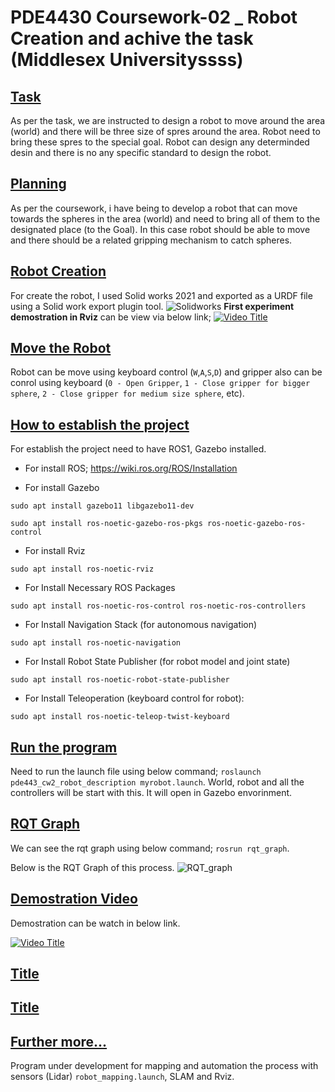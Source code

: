 # PDE4430 Coursework-02 _ Robot Creation and achive the task (Middlesex Universityssss)

## <u>Task</u>
As per the task, we are instructed to design a robot to move around the area (world) and there will be three size of spres around the area. Robot need to bring these spres to the special goal. Robot can design any determinded desin and there is no any specific standard to design the robot.

## <u>Planning</u>
As per the coursework, i have being to develop a robot that can move towards the spheres in the area (world) and need to bring all of them to the designated place (to the Goal). In this case robot should be able to move and there should be a related gripping mechanism to catch spheres. 

## <u>Robot Creation</u>
For create the robot, I used Solid works 2021 and exported as a URDF file using a Solid work export plugin tool.
![Solidworks](https://www.rickyjordan.com/wp-content/uploads/2011/04/SolidWorksNewLogo.jpg)
**First experiment demostration in Rviz** can be view via below link;
[![Video Title](https://img.youtube.com/vi/gdx-bQXcAog/hqdefault.jpg)]([video.mp4](https://www.youtube.com/watch?v=gdx-bQXcAog))

## <u>Move the Robot</u>
Robot can be move using keyboard control (`W`,`A`,`S`,`D`) and gripper also can be conrol using keyboard (`0 - Open Gripper`, `1 - Close gripper for bigger sphere`, `2 - Close gripper for medium size sphere`, etc).

## <u>How to establish the project</u>
For establish the project need to have ROS1, Gazebo installed.
- For install ROS;
https://wiki.ros.org/ROS/Installation

- For install Gazebo
```
sudo apt install gazebo11 libgazebo11-dev
```
```
sudo apt install ros-noetic-gazebo-ros-pkgs ros-noetic-gazebo-ros-control
```

- For install Rviz
```
sudo apt install ros-noetic-rviz
```

- For Install Necessary ROS Packages
```
sudo apt install ros-noetic-ros-control ros-noetic-ros-controllers
```

- For Install Navigation Stack (for autonomous navigation)
```
sudo apt install ros-noetic-navigation
```

- For Install Robot State Publisher (for robot model and joint state)
```
sudo apt install ros-noetic-robot-state-publisher
```

- For Install Teleoperation (keyboard control for robot):
```
sudo apt install ros-noetic-teleop-twist-keyboard
```

## <u>Run the program</u>
Need to run the launch file using below command;
`roslaunch pde443_cw2_robot_description myrobot.launch`. 
World, robot and all the controllers will be start with this. It will open in Gazebo envorinment.

## <u>RQT Graph</u>
We can see the rqt graph using below command;
`rosrun rqt_graph`.

Below is the RQT Graph of this process.
![RQT_graph](img.jpg)

## <u>Demostration Video</u>
Demostration can be watch in below link.

[![Video Title](thumbnail_image_url)](video.mp4)

## <u>Title</u>
## <u>Title</u>

## <u>Further more...</u>
Program under development for mapping and automation the process with sensors (Lidar) `robot_mapping.launch`, SLAM and Rviz.